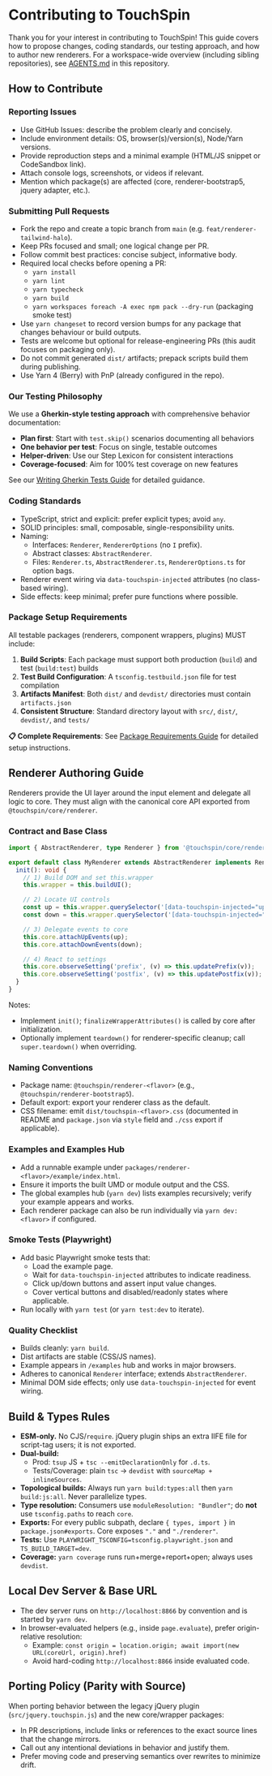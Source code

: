 # Contributing to TouchSpin

Thank you for your interest in contributing to TouchSpin! This guide covers how to propose changes, coding standards, our testing approach, and how to author new renderers. For a workspace-wide overview (including sibling repositories), see [AGENTS.md](AGENTS.md) in this repository.

## How to Contribute

### Reporting Issues
- Use GitHub Issues: describe the problem clearly and concisely.
- Include environment details: OS, browser(s)/version(s), Node/Yarn versions.
- Provide reproduction steps and a minimal example (HTML/JS snippet or CodeSandbox link).
- Attach console logs, screenshots, or videos if relevant.
- Mention which package(s) are affected (core, renderer-bootstrap5, jquery adapter, etc.).

### Submitting Pull Requests
- Fork the repo and create a topic branch from `main` (e.g. `feat/renderer-tailwind-halo`).
- Keep PRs focused and small; one logical change per PR.
- Follow commit best practices: concise subject, informative body.
- Required local checks before opening a PR:
  - `yarn install`
  - `yarn lint`
  - `yarn typecheck`
  - `yarn build`
  - `yarn workspaces foreach -A exec npm pack --dry-run` (packaging smoke test)
- Use `yarn changeset` to record version bumps for any package that changes behaviour or build outputs.
- Tests are welcome but optional for release-engineering PRs (this audit focuses on packaging only).
- Do not commit generated `dist/` artifacts; prepack scripts build them during publishing.
- Use Yarn 4 (Berry) with PnP (already configured in the repo).

### Our Testing Philosophy
We use a **Gherkin-style testing approach** with comprehensive behavior documentation:

- **Plan first**: Start with `test.skip()` scenarios documenting all behaviors
- **One behavior per test**: Focus on single, testable outcomes
- **Helper-driven**: Use our Step Lexicon for consistent interactions
- **Coverage-focused**: Aim for 100% test coverage on new features

See our [Writing Gherkin Tests Guide](docs/WRITING_GHERKIN_TESTS.md) for detailed guidance.

### Coding Standards
- TypeScript, strict and explicit: prefer explicit types; avoid `any`.
- SOLID principles: small, composable, single-responsibility units.
- Naming:
  - Interfaces: `Renderer`, `RendererOptions` (no `I` prefix).
  - Abstract classes: `AbstractRenderer`.
  - Files: `Renderer.ts`, `AbstractRenderer.ts`, `RendererOptions.ts` for option bags.
- Renderer event wiring via `data-touchspin-injected` attributes (no class-based wiring).
- Side effects: keep minimal; prefer pure functions where possible.

### Package Setup Requirements

All testable packages (renderers, component wrappers, plugins) MUST include:

1. **Build Scripts**: Each package must support both production (`build`) and test (`build:test`) builds
2. **Test Build Configuration**: A `tsconfig.testbuild.json` file for test compilation
3. **Artifacts Manifest**: Both `dist/` and `devdist/` directories must contain `artifacts.json`
4. **Consistent Structure**: Standard directory layout with `src/`, `dist/`, `devdist/`, and `tests/`

**📋 Complete Requirements**: See [Package Requirements Guide](docs/architecture/package-requirements.md) for detailed setup instructions.

## Renderer Authoring Guide

Renderers provide the UI layer around the input element and delegate all logic to core. They must align with the canonical core API exported from `@touchspin/core/renderer`.

### Contract and Base Class

```ts
import { AbstractRenderer, type Renderer } from '@touchspin/core/renderer';

export default class MyRenderer extends AbstractRenderer implements Renderer {
  init(): void {
    // 1) Build DOM and set this.wrapper
    this.wrapper = this.buildUI();

    // 2) Locate UI controls
    const up = this.wrapper.querySelector('[data-touchspin-injected="up"]') as HTMLElement | null;
    const down = this.wrapper.querySelector('[data-touchspin-injected="down"]') as HTMLElement | null;

    // 3) Delegate events to core
    this.core.attachUpEvents(up);
    this.core.attachDownEvents(down);

    // 4) React to settings
    this.core.observeSetting('prefix', (v) => this.updatePrefix(v));
    this.core.observeSetting('postfix', (v) => this.updatePostfix(v));
  }
}
```

Notes:
- Implement `init()`; `finalizeWrapperAttributes()` is called by core after initialization.
- Optionally implement `teardown()` for renderer-specific cleanup; call `super.teardown()` when overriding.

### Naming Conventions
- Package name: `@touchspin/renderer-<flavor>` (e.g., `@touchspin/renderer-bootstrap5`).
- Default export: export your renderer class as the default.
- CSS filename: emit `dist/touchspin-<flavor>.css` (documented in README and `package.json` via `style` field and `./css` export if applicable).

### Examples and Examples Hub
- Add a runnable example under `packages/renderer-<flavor>/example/index.html`.
- Ensure it imports the built UMD or module output and the CSS.
- The global examples hub (`yarn dev`) lists examples recursively; verify your example appears and works.
- Each renderer package can also be run individually via `yarn dev:<flavor>` if configured.

### Smoke Tests (Playwright)
- Add basic Playwright smoke tests that:
  - Load the example page.
  - Wait for `data-touchspin-injected` attributes to indicate readiness.
  - Click up/down buttons and assert input value changes.
  - Cover vertical buttons and disabled/readonly states where applicable.
- Run locally with `yarn test` (or `yarn test:dev` to iterate).

### Quality Checklist
- Builds cleanly: `yarn build`.
- Dist artifacts are stable (CSS/JS names).
- Example appears in `/examples` hub and works in major browsers.
- Adheres to canonical `Renderer` interface; extends `AbstractRenderer`.
- Minimal DOM side effects; only use `data-touchspin-injected` for event wiring.

## Build & Types Rules

- **ESM-only.** No CJS/`require`. jQuery plugin ships an extra IIFE file for script-tag users; it is not exported.
- **Dual-build:**
  - Prod: `tsup` JS + `tsc --emitDeclarationOnly` for `.d.ts`.
  - Tests/Coverage: plain `tsc` → `devdist` with `sourceMap + inlineSources`.
- **Topological builds:** Always run `yarn build:types:all` then `yarn build:js:all`. Never parallelize types.
- **Type resolution:** Consumers use `moduleResolution: "Bundler"`; do **not** use `tsconfig.paths` to reach `core`.
- **Exports:** For every public subpath, declare `{ types, import }` in `package.json#exports`. Core exposes `"."` and `"./renderer"`.
- **Tests:** Use `PLAYWRIGHT_TSCONFIG=tsconfig.playwright.json` and `TS_BUILD_TARGET=dev`.
- **Coverage:** `yarn coverage` runs run+merge+report+open; always uses `devdist`.

## Local Dev Server & Base URL

- The dev server runs on `http://localhost:8866` by convention and is started by `yarn dev`.
- In browser-evaluated helpers (e.g., inside `page.evaluate`), prefer origin-relative resolution:
  - Example: `const origin = location.origin; await import(new URL(coreUrl, origin).href)`
  - Avoid hard-coding `http://localhost:8866` inside evaluated code.

## Porting Policy (Parity with Source)

When porting behavior between the legacy jQuery plugin (`src/jquery.touchspin.js`) and the new core/wrapper packages:
- In PR descriptions, include links or references to the exact source lines that the change mirrors.
- Call out any intentional deviations in behavior and justify them.
- Prefer moving code and preserving semantics over rewrites to minimize drift.
